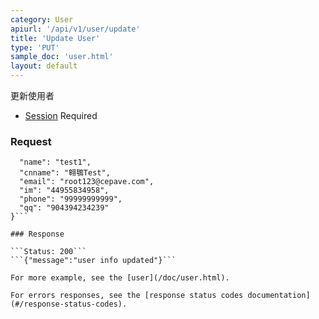 ```yaml
---
category: User
apiurl: '/api/v1/user/update'
title: 'Update User'
type: 'PUT'
sample_doc: 'user.html'
layout: default
---
```


更新使用者
* [Session](#/authentication) Required

### Request
```{
  "name": "test1",
  "cnname": "翱鶚Test",
  "email": "root123@cepave.com",
  "im": "44955834958",
  "phone": "99999999999",
  "qq": "904394234239"
}```

### Response

```Status: 200```
```{"message":"user info updated"}```

For more example, see the [user](/doc/user.html).

For errors responses, see the [response status codes documentation](#/response-status-codes).
